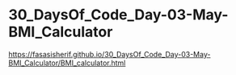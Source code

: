 # 30_DaysOf_Code_Day-03-May-BMI_Calculator
https://fasasisherif.github.io/30_DaysOf_Code_Day-03-May-BMI_Calculator/BMI_calculator.html
